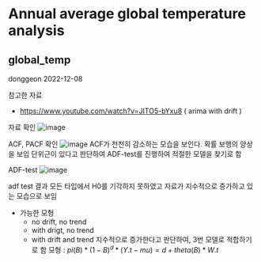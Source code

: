 # Annual average global temperature analysis

## global_temp

donggeon
2022-12-08

참고한 자료
 - https://www.youtube.com/watch?v=JITO5-bYxu8 ( arima with drift )
 

자료 확인
![image](https://user-images.githubusercontent.com/87890694/223037491-38020e78-110f-4f43-bff2-60613a51b901.png)

ACF, PACF 확인
![image](https://user-images.githubusercontent.com/87890694/223037534-63cb9172-73cf-4592-8643-1ea12e25dc46.png)
ACF가 천천히 감소하는 모습을 보인다. 확률 보행의 양상을 보임
단위근이 있다고 판단하여 ADF-test를 진행하여 적절한 모델을 찾기로 함

ADF-test
![image](https://user-images.githubusercontent.com/87890694/223038091-90348560-8f90-49fa-ba5d-c9f2af46d536.png)

adf test 결과 모든 타입에서 H0를 기각하지 못하였고
자료가 지수적으로 증가하고 있는 모습으로 보임
 - 가능한 모형
    - no drift, no trend
    - with drigt, no trend
    - with drift and trend
지수적으로 증가한다고 판단하여, 3번 모델로 적합하기로 함
모형 : $pi(B) * (1-B)^d * (Y.t - mu) = d + theta(B) * W.t$
